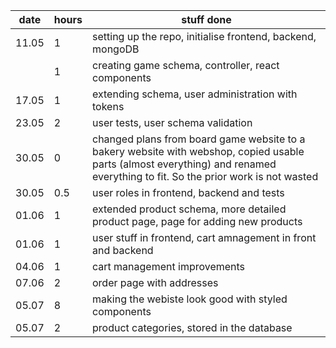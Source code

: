 | date  | hours | stuff done                                                                                                                                                                     |
| ----- | ----- | ------------------------------------------------------------------------------------------------------------------------------------------------------------------------------ |
| 11.05 | 1     | setting up the repo, initialise frontend, backend, mongoDB                                                                                                                     |
|       | 1     | creating game schema, controller, react components                                                                                                                             |
| 17.05 | 1     | extending schema, user administration with tokens                                                                                                                              |
| 23.05 | 2     | user tests, user schema validation                                                                                                                                             |
| 30.05 | 0     | changed plans from board game website to a bakery website with webshop, copied usable parts (almost everything) and renamed everything to fit. So the prior work is not wasted |
| 30.05 | 0.5   | user roles in frontend, backend and tests                                                                                                                                      |
| 01.06 | 1     | extended product schema, more detailed product page, page for adding new products                                                                                              |
| 01.06 | 1     | user stuff in frontend, cart amnagement in front and backend                                                                                                                   |
| 04.06 | 1     | cart management improvements                                                                                                                                                   |
| 07.06 | 2     | order page with addresses                                                                                                                                                      |
| 05.07 | 8     | making the webiste look good with styled components                                                                                                                            |
| 05.07 | 2     | product categories, stored in the database                                                                                                                                     |
